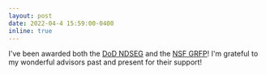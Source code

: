 ```yaml
---
layout: post
date: 2022-04-4 15:59:00-0400
inline: true
---
```


I've been awarded both the [DoD NDSEG](https://ndseg.org/) and the [NSF GRFP](https://www.nsfgrfp.org/)! I'm grateful to my wonderful advisors past and present for their support!